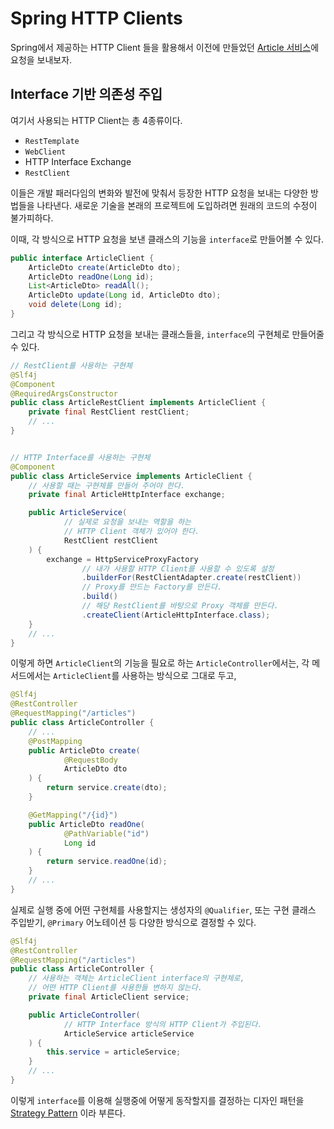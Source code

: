 # Spring HTTP Clients

Spring에서 제공하는 HTTP Client 들을 활용해서
이전에 만들었던 [Article 서비스](https://github.com/edujeeho0/likelion-backend-8-rest)에 요청을 보내보자.

## Interface 기반 의존성 주입

여기서 사용되는 HTTP Client는 총 4종류이다.
- `RestTemplate` 
- `WebClient`
- HTTP Interface Exchange
- `RestClient`

이들은 개발 패러다임의 변화와 발전에 맞춰서 등장한 HTTP 요청을 보내는 다양한 방법들을 나타낸다.
새로운 기술을 본래의 프로젝트에 도입하려면 원래의 코드의 수정이 불가피하다.

이때, 각 방식으로 HTTP 요청을 보낸 클래스의 기능을 `interface`로 만들어볼 수 있다.

```java
public interface ArticleClient {
    ArticleDto create(ArticleDto dto);
    ArticleDto readOne(Long id);
    List<ArticleDto> readAll();
    ArticleDto update(Long id, ArticleDto dto);
    void delete(Long id);
}
```

그리고 각 방식으로 HTTP 요청을 보내는 클래스들을, `interface`의 구현체로 만들어줄 수 있다.

```java
// RestClient를 사용하는 구현체
@Slf4j
@Component
@RequiredArgsConstructor
public class ArticleRestClient implements ArticleClient {
    private final RestClient restClient;
    // ...
}


// HTTP Interface를 사용하는 구현체
@Component
public class ArticleService implements ArticleClient {
    // 사용할 때는 구현체를 만들어 주어야 한다.
    private final ArticleHttpInterface exchange;

    public ArticleService(
            // 실제로 요청을 보내는 역할을 하는
            // HTTP Client 객체가 있어야 한다.
            RestClient restClient
    ) {
        exchange = HttpServiceProxyFactory
                // 내가 사용할 HTTP Client를 사용할 수 있도록 설정
                .builderFor(RestClientAdapter.create(restClient))
                // Proxy를 만드는 Factory를 만든다.
                .build()
                // 해당 RestClient를 바탕으로 Proxy 객체를 만든다.
                .createClient(ArticleHttpInterface.class);
    }
    // ...
}
```

이렇게 하면 `ArticleClient`의 기능을 필요로 하는 `ArticleController`에서는,
각 메서드에서는 `ArticleClient`를 사용하는 방식으로 그대로 두고,

```java
@Slf4j
@RestController
@RequestMapping("/articles")
public class ArticleController {
    // ...
    @PostMapping
    public ArticleDto create(
            @RequestBody
            ArticleDto dto
    ) {
        return service.create(dto);
    }

    @GetMapping("/{id}")
    public ArticleDto readOne(
            @PathVariable("id")
            Long id
    ) {
        return service.readOne(id);
    }
    // ...
}
```

실제로 실행 중에 어떤 구현체를 사용할지는 생성자의 `@Qualifier`, 또는 구현 클래스 주입받기,
`@Primary` 어노테이션 등 다양한 방식으로 결정할 수 있다.

```java
@Slf4j
@RestController
@RequestMapping("/articles")
public class ArticleController {
    // 사용하는 객체는 ArticleClient interface의 구현체로,
    // 어떤 HTTP Client를 사용한들 변하지 않는다.
    private final ArticleClient service;

    public ArticleController(
            // HTTP Interface 방식의 HTTP Client가 주입된다.
            ArticleService articleService
    ) {
        this.service = articleService;
    }
    // ...
}
```

이렇게 `interface`를 이용해 실행중에 어떻게 동작할지를 결정하는 디자인 패턴을 [Strategy Pattern](https://en.wikipedia.org/wiki/Strategy_pattern)
이라 부른다.

